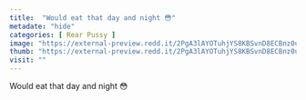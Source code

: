 ```yaml
---
title:  "Would eat that day and night 😳"
metadate: "hide"
categories: [ Rear Pussy ]
image: "https://external-preview.redd.it/2PgA3lAYOTuhjYS8KBSvnD8ECBnz0uZUMqZ-IiUg5uo.jpg?auto=webp&s=0df543ef3dab3d5edca4031fa83f7381b8096e12"
thumb: "https://external-preview.redd.it/2PgA3lAYOTuhjYS8KBSvnD8ECBnz0uZUMqZ-IiUg5uo.jpg?width=640&crop=smart&auto=webp&s=abb03cef13f1b2f32933117e2d11ed797f34d94e"
visit: ""
---
```

Would eat that day and night 😳
